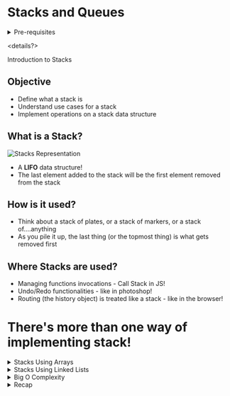 # Stacks and Queues

<details> <summary>Pre-requisites </summary>

- Big O Notation
- Data Structures Intro
- Singly Linked Lists
- Doubly Linked Lists

</details>

<details?> <summary> Introduction to Stacks</summary>

## Objective

- Define what a stack is
- Understand use cases for a stack
- Implement operations on a stack data structure

## What is a Stack?

![Stacks Representation](https://i.imgur.com/e8vXNgM.png)

- A **LIFO** data structure!
- The last element added to the stack will be the first element removed from the stack

## How is it used?

- Think about a stack of plates, or a stack of markers, or a stack of....anything
- As you pile it up, the last thing (or the topmost thing) is what gets removed first

## Where Stacks are used?

- Managing functions invocations - Call Stack in JS!
- Undo/Redo functionalities - like in photoshop!
- Routing (the history object) is treated like a stack - like in the browser!

# There's more than one way of implementing stack!

</details>

<details> <summary> Stacks Using Arrays </summary>
In the previous section, we discussed that there are multiple ways of implementing stack. It's an **abstract data structures**.

- One of the simplest way is to use Arrays!

First thing added in is the last thing removed!
Last thing added in is the first thing removed!

> Some programming languages comes with their own stack data type but that's not the case with JS

## Array Implementation

- Store data in array in such a way that is satisfies the LIFO or FILO concept of Stack
- Push/Pop: You can use `push` to add values to array, `pop` to remove the values
- Unshift/Shift: Alternatively, you can also use `unshift` to add values to array, `shift` to remove the values

If somebody goes and add something to the middle of the array or to the beginning or removes from the beginning, then it's quite not functioning as a stack anymore.

- With that in mind, you need to **stick with push/pop or unshift/shift** to replicate stack behaviour

## Stack using Array Limitations

- In Arrays(unshift/shift), adding to the beginning or removing from the beginning is not efficient since we need to re-index every element

If you care about the efficiency, then you probably don't want to use Arrays for a Stack. If you're working with ton of data and you need LIFO, then second implementation is what you need!

</details>

<details> <summary> Stacks Using Linked Lists </summary>
## Pushing

- The function should accept a value
- Create a new node with that value
- If there are no nodes in the stack, set the first and last property to be the newly created node
- If there is at least one node, create a variable that stores the current first property on the stack
- Reset the first property to be the newly created node
- Set the next property on the node to be the previously created variable
- Increment the size of the stack by 1

## Popping

- If there are no nodes in the stack, return null
- Create a temp variable to store the first property on the stack
- If there is only 1 node, set the first and last property to be null
- If there is more than one node, set the first property to be the next property on the current first
- Decrement size by 1
- Return the value of removed node
</details>

<details> <summary> Big O Complexity </summary>
- **Insertion - O(1)**
- **Removal - O(1)**
- Searching - O(n)
- Access - O(n)
</details>

<details> <summary> Recap </summary>
- Stacks are **LIFO** data structure where the last value in is always the first one out
- Stacks are used to handle function invocations (the call stack), for operations like undo/redo, and for routing (remember pages you have visited and go back/forward) and much more!
- They are not a built-in data structure in JS, but are relatively simple to implement
</details>

